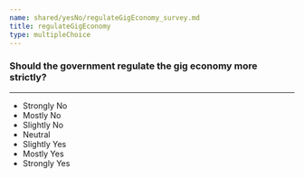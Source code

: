```yaml
---
name: shared/yesNo/regulateGigEconomy_survey.md
title: regulateGigEconomy
type: multipleChoice
---
```


### Should the government regulate the gig economy more strictly?

---

- Strongly No
- Mostly No
- Slightly No
- Neutral
- Slightly Yes
- Mostly Yes
- Strongly Yes

